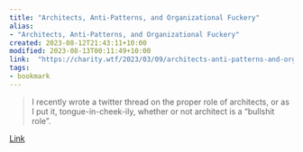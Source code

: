 ```yaml
---
title: "Architects, Anti-Patterns, and Organizational Fuckery"
alias:
- "Architects, Anti-Patterns, and Organizational Fuckery"
created: 2023-08-12T21:43:11+10:00
modified: 2023-08-13T00:11:49+10:00
link:  "https://charity.wtf/2023/03/09/architects-anti-patterns-and-organizational-fuckery/"
tags:
- bookmark
---
```


> I recently wrote a twitter thread on the proper role of architects, or as I put it, tongue-in-cheek-ily, whether or not architect is a “bullshit role”.

[Link](https://charity.wtf/2023/03/09/architects-anti-patterns-and-organizational-fuckery/)